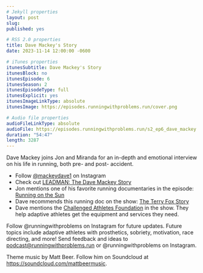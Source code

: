 ```yaml
---
# Jekyll properties
layout: post
slug:
published: yes

# RSS 2.0 properties
title: Dave Mackey's Story
date: 2023-11-14 12:00:00 -0600

# iTunes properties
itunesSubtitle: Dave Mackey's Story
itunesBlock: no
itunesEpisode: 6
itunesSeason: 2
itunesEpisodeType: full
itunesExplicit: yes
itunesImageLinkType: absolute
itunesImage: https://episodes.runningwithproblems.run/cover.png

# Audio file properties
audioFileLinkType: absolute
audioFile: https://episodes.runningwithproblems.run/s2_ep6_dave_mackey.m4a
duration: "54:47"
length: 3287
---
```


Dave Mackey joins Jon and Miranda for an in-depth and emotional interview on his life in running, both pre- and post- accident.

- Follow [@mackeydave1](https://www.instagram.com/mackeydave1/) on Instagram
- Check out [LEADMAN: The Dave Mackey Story](https://www.youtube.com/watch?v=D5zti8iBbRI)
- Jon mentions one of his favorite running documentaries in the episode: [Running on the Sun](https://www.youtube.com/watch?v=dl3laLhbCsw)
- Dave recommends this running doc on the show: [The Terry Fox Story](https://www.youtube.com/watch?v=PPcXMg3E9KQ)
- Dave mentions the [Challenged Athletes Foundation](https://www.challengedathletes.org) in the show. They help adaptive athletes get the equipment and services they need.

Follow @runningwithproblems on Instagram for future updates. Future topics include adaptive athletes with prosthetics, sobriety, motivation, race directing, and more! Send feedback and ideas to podcast@runningwithproblems.run or @runningwithproblems on Instagram.

Theme music by Matt Beer. Follow him on Soundcloud at https://soundcloud.com/mattbeermusic.

